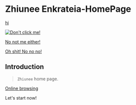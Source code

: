 # Zhiunee Enkrateia-HomePage

[hi](https://github.com/Zhiuneee/zhiuneee.github.io/blob/master/1000000640%20(1)~4.mp4)


[![Don't click me!](https://camo.githubusercontent.com/f4874996db5ac421925db08778d800d76d36abbc/68747470733a2f2f696d672e736869656c64732e696f2f62616467652f2545362539342541462545342542422539382545352541452539442d25453525393025393154412545362538442539302545352538412541392d677265656e2e737667)](https://cdn.jsdelivr.net/gh/Tomotoes/images/blog/alipay.png)

[No not me either!](<https://www.facebook.com/profile.php?id= 61571913458122>)

[Oh shit! No no no!](<README.md>)



## Introduction

> `Zhiunee`  home page.

[Online browsing](http://zhiunee.github.io)


Let's start now!











